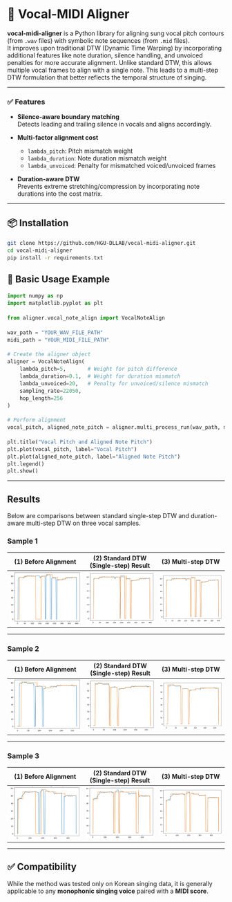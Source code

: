 # 🎼 Vocal-MIDI Aligner
**vocal-midi-aligner** is a Python library for aligning sung vocal pitch contours (from `.wav` files) with symbolic note sequences (from `.mid` files).  
It improves upon traditional DTW (Dynamic Time Warping) by incorporating additional features like note duration, silence handling, and unvoiced penalties for more accurate alignment. Unlike standard DTW, this allows multiple vocal frames to align with a single note. This leads to a multi-step DTW formulation that better reflects the temporal structure of singing.

---

### ✅ Features

- **Silence-aware boundary matching**  
  Detects leading and trailing silence in vocals and aligns accordingly.
  
- **Multi-factor alignment cost**  
  - `lambda_pitch`: Pitch mismatch weight  
  - `lambda_duration`: Note duration mismatch weight  
  - `lambda_unvoiced`: Penalty for mismatched voiced/unvoiced frames

- **Duration-aware DTW**  
  Prevents extreme stretching/compression by incorporating note durations into the cost matrix.

---

## 📦 Installation

```bash
git clone https://github.com/HGU-DLLAB/vocal-midi-aligner.git
cd vocal-midi-aligner
pip install -r requirements.txt
```

## 🎵 Basic Usage Example

```python
import numpy as np
import matplotlib.pyplot as plt

from aligner.vocal_note_align import VocalNoteAlign

wav_path = "YOUR_WAV_FILE_PATH"
midi_path = "YOUR_MIDI_FILE_PATH"

# Create the aligner object
aligner = VocalNoteAlign(
    lambda_pitch=5,       # Weight for pitch difference
    lambda_duration=0.1,  # Weight for duration mismatch
    lambda_unvoiced=20,   # Penalty for unvoiced/silence mismatch
    sampling_rate=22050,
    hop_length=256
)

# Perform alignment
vocal_pitch, aligned_note_pitch = aligner.multi_process_run(wav_path, midi_path)

plt.title("Vocal Pitch and Aligned Note Pitch")
plt.plot(vocal_pitch, label="Vocal Pitch")
plt.plot(aligned_note_pitch, label="Aligned Note Pitch")
plt.legend()
plt.show()
```

---

## Results

Below are comparisons between standard single-step DTW and duration-aware multi-step DTW on three vocal samples.

### Sample 1
| (1) Before Alignment | (2) Standard DTW (Single-step) Result | (3) Multi-step DTW |
|:-----------:|:-----------------:|:-------------------:|
| ![Before Align - Sample 1](images/before_align1.png) | ![Single-step DTW Result - Sample 1](images/standard_dtw_result1.png) | ![Proposed Method Result - Sample 1](images/ours_dtw_result1.png) |

---

### Sample 2
| (1) Before Alignment | (2) Standard DTW (Single-step) Result | (3) Multi-step DTW |
|:-----------:|:-----------------:|:-------------------:|
| ![Before Align - Sample 2](images/before_align2.png) | ![Single-step DTW Result - Sample 2](images/standard_dtw_result2.png) | ![Proposed Method Result - Sample 2](images/ours_dtw_result2.png) |

---

### Sample 3
| (1) Before Alignment | (2) Standard DTW (Single-step) Result | (3) Multi-step DTW |
|:-----------:|:-----------------:|:-------------------:|
| ![Before Align - Sample 3](images/before_align3.png) | ![Single-step Result - Sample 3](images/standard_dtw_result3.png) | ![Proposed Method Result - Sample 3](images/ours_dtw_result3.png) |

---

## ✅ Compatibility

While the method was tested only on Korean singing data, it is generally applicable to any **monophonic singing voice** paired with a **MIDI score**.
